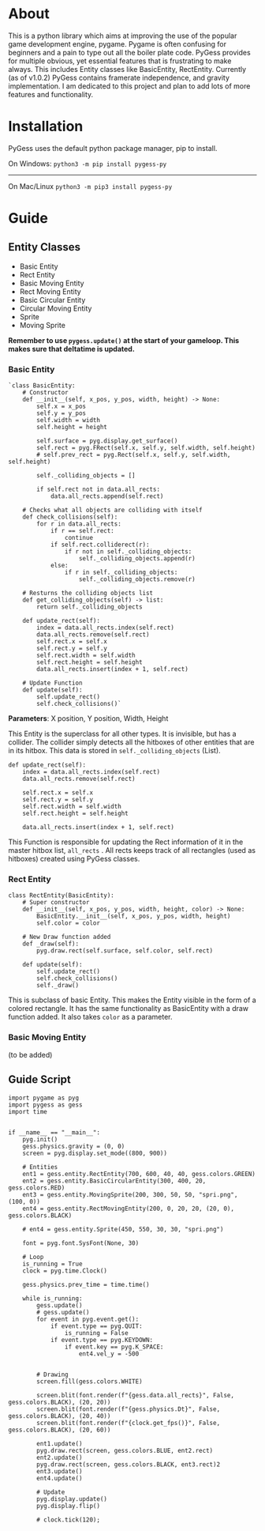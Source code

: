 # About
This is a python library which aims at improving the use of the popular game development engine, pygame. Pygame is often confusing for beginners and a pain to type out all the boiler plate code. PyGess provides for multiple obvious, yet essential features that is frustrating to make always. This includes Entity classes like BasicEntity, RectEntity. Currently (as of v1.0.2) PyGess contains framerate independence, and gravity implementation. I am dedicated to this project and plan to add lots of more features and functionality.

# Installation
PyGess uses the default python package manager, pip to install. 

On Windows:
`python3 -m pip install pygess-py`

---
On Mac/Linux
`python3 -m pip3 install pygess-py`

# Guide
## Entity Classes
- Basic Entity
- Rect Entity
- Basic Moving Entity
- Rect Moving Entity
- Basic Circular Entity
- Circular Moving Entity
- Sprite
- Moving Sprite

**Remember to use `pygess.update()`  at the start of your gameloop. This makes sure that deltatime is updated.**
### Basic Entity

    `class BasicEntity:
        # Constructor
        def __init__(self, x_pos, y_pos, width, height) -> None:
            self.x = x_pos
            self.y = y_pos
            self.width = width
            self.height = height
    
            self.surface = pyg.display.get_surface()
            self.rect = pyg.FRect(self.x, self.y, self.width, self.height)
            # self.prev_rect = pyg.Rect(self.x, self.y, self.width, self.height)
            
            self._colliding_objects = []
    
            if self.rect not in data.all_rects:
                data.all_rects.append(self.rect)
    
        # Checks what all objects are colliding with itself
        def check_collisions(self):
            for r in data.all_rects:
                if r == self.rect:
                    continue
                if self.rect.colliderect(r):
                    if r not in self._colliding_objects:
                        self._colliding_objects.append(r)
                else:
                    if r in self._colliding_objects:
                        self._colliding_objects.remove(r)
    
        # Resturns the colliding objects list
        def get_colliding_objects(self) -> list:
            return self._colliding_objects
    
        def update_rect(self):
            index = data.all_rects.index(self.rect)
            data.all_rects.remove(self.rect)
            self.rect.x = self.x
            self.rect.y = self.y
            self.rect.width = self.width
            self.rect.height = self.height
            data.all_rects.insert(index + 1, self.rect)
    
        # Update Function
        def update(self):
            self.update_rect()
            self.check_collisions()`

**Parameters**: X position, Y position, Width, Height

This Entity is the superclass for all other types. It is invisible, but has a collider. The collider simply detects all the hitboxes of other entities that are in its hitbox. This data is stored in `self._colliding_objects` (List).

    def update_rect(self):
	    index = data.all_rects.index(self.rect)
        data.all_rects.remove(self.rect)
        
        self.rect.x = self.x
        self.rect.y = self.y
        self.rect.width = self.width
        self.rect.height = self.height
        
        data.all_rects.insert(index + 1, self.rect)
  This  Function is responsible for updating the Rect information of it in the master hitbox list, `all_rects` .  All rects keeps track of all rectangles (used as hitboxes) created using PyGess classes.
### Rect Entity

    class RectEntity(BasicEntity):
        # Super constructor
        def __init__(self, x_pos, y_pos, width, height, color) -> None:
            BasicEntity.__init__(self, x_pos, y_pos, width, height)
            self.color = color
    
        # New Draw function added
        def _draw(self):
            pyg.draw.rect(self.surface, self.color, self.rect)
    
        def update(self):
            self.update_rect()
            self.check_collisions()
            self._draw()

This is subclass of basic Entity. This makes the Entity visible in the form of a colored rectangle. It has the same functionality as BasicEntity with a draw function added. It also takes `color` as a parameter.
### Basic Moving Entity
(to be added)

## Guide Script

    import pygame as pyg
    import pygess as gess
    import time
    
    
    if __name__ == "__main__":
        pyg.init()
        gess.physics.gravity = (0, 0)
        screen = pyg.display.set_mode((800, 900))
        
        # Entities
        ent1 = gess.entity.RectEntity(700, 600, 40, 40, gess.colors.GREEN)
        ent2 = gess.entity.BasicCircularEntity(300, 400, 20, gess.colors.RED)
        ent3 = gess.entity.MovingSprite(200, 300, 50, 50, "spri.png", (100, 0))
        ent4 = gess.entity.RectMovingEntity(200, 0, 20, 20, (20, 0), gess.colors.BLACK)
        
        # ent4 = gess.entity.Sprite(450, 550, 30, 30, "spri.png")
        
        font = pyg.font.SysFont(None, 30)
        
        # Loop
        is_running = True
        clock = pyg.time.Clock()
        
        gess.physics.prev_time = time.time()
        
        while is_running:
            gess.update()
            # gess.update()
            for event in pyg.event.get():
                if event.type == pyg.QUIT:
                    is_running = False
                if event.type == pyg.KEYDOWN:
                    if event.key == pyg.K_SPACE:
                        ent4.vel_y = -500
            
            
            # Drawing
            screen.fill(gess.colors.WHITE)
            
            screen.blit(font.render(f"{gess.data.all_rects}", False, gess.colors.BLACK), (20, 20))
            screen.blit(font.render(f"{gess.physics.Dt}", False, gess.colors.BLACK), (20, 40))
            screen.blit(font.render(f"{clock.get_fps()}", False, gess.colors.BLACK), (20, 60))
            
            ent1.update()
            pyg.draw.rect(screen, gess.colors.BLUE, ent2.rect)
            ent2.update()
            pyg.draw.rect(screen, gess.colors.BLACK, ent3.rect)2
            ent3.update()
            ent4.update()
            
            # Update
            pyg.display.update()
            pyg.display.flip()
            
            # clock.tick(120);


